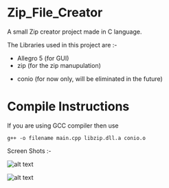 # Zip_File_Creator
A small Zip creator project made in C language.

The Libraries used in this project are :-
* Allegro 5 (for GUI)
* zip (for the zip manupulation)
- conio (for now only, will be eliminated in the future)

# Compile Instructions

If you are using GCC compiler then use 
```
g++ -o filename main.cpp libzip.dll.a conio.o
```

Screen Shots :-

![alt text](https://d1cxvcw9gjxu2x.cloudfront.net/attachments/611995 "With menu unchecked")

![alt text](https://d1cxvcw9gjxu2x.cloudfront.net/attachments/611996 "With menu checked")
